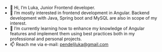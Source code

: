 - 👋 Hi, I’m Luka, Junior Frontend developer.
- 👀 I’m mostly interested in frontend development in Angular. Backend development with Java, Spring boot and MySQL are also in scope of my interest.
- 🌱 I’m currently learning how to enhance my knowledge of Angular features and implement them using best practices both in my professional and personal projects.
- 📫 Reach me via e-mail: pendeljluka@gmail.com

<!---
LPendelj/LPendelj is a ✨ special ✨ repository because its `README.md` (this file) appears on your GitHub profile.
You can click the Preview link to take a look at your changes.
--->
